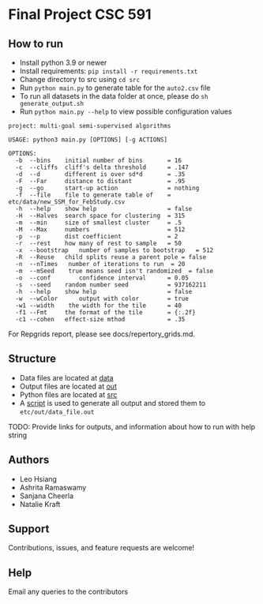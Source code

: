 # Final Project CSC 591

## How to run

* Install python 3.9 or newer
* Install requirements: `pip install -r requirements.txt`
* Change directory to src using `cd src`
* Run `python main.py` to generate table for the `auto2.csv` file
* To run all datasets in the data folder at once, please do `sh generate_output.sh`
* Run `python main.py --help` to view possible configuration values

```
project: multi-goal semi-supervised algorithms

USAGE: python3 main.py [OPTIONS] [-g ACTIONS]
  
OPTIONS:
  -b  --bins    initial number of bins       = 16
  -c  --cliffs  cliff's delta threshold      = .147
  -d  --d       different is over sd*d       = .35
  -F  --Far     distance to distant          = .95
  -g  --go      start-up action              = nothing
  -f  --file    file to generate table of    = etc/data/new_SSM_for_FebStudy.csv
  -h  --help    show help                    = false
  -H  --Halves  search space for clustering  = 315
  -m  --min     size of smallest cluster     = .5
  -M  --Max     numbers                      = 512
  -p  --p       dist coefficient             = 2
  -r  --rest    how many of rest to sample   = 50
  -x  --bootstrap   number of samples to bootstrap   = 512
  -R  --Reuse   child splits reuse a parent pole = false
  -n  --nTimes   number of iterations to run  = 20
  -m  --mSeed    true means seed isn't randomized  = false
  -o  --conf        confidence interval      = 0.05
  -s  --seed    random number seed           = 937162211
  -h  --help    show help                    = false
  -w  --wColor      output with color        = true
  -w1 --width    the width for the tile      = 40
  -f1 --Fmt     the format of the tile       = {:.2f}
  -c1 --cohen   effect-size mthod            = .35
```


For Repgrids report, please see docs/repertory_grids.md.

## Structure

- Data files are located at [data](https://github.com/nakraft/exploreASE/tree/main/etc/data)
- Output files are located at [out](https://github.com/nakraft/exploreASE/tree/main/etc/out)
- Python files are located at [src](https://github.com/nakraft/exploreASE/tree/main/src)
- A [script](generate_out.sh) is used to generate all output and stored them to `etc/out/data_file.out`
    
TODO:
Provide links for outputs, and information about how to run with help string

## Authors 

- Leo Hsiang
- Ashrita Ramaswamy
- Sanjana Cheerla	
- Natalie Kraft

##  Support

Contributions, issues, and feature requests are welcome!

## Help

Email any queries to the contributors
